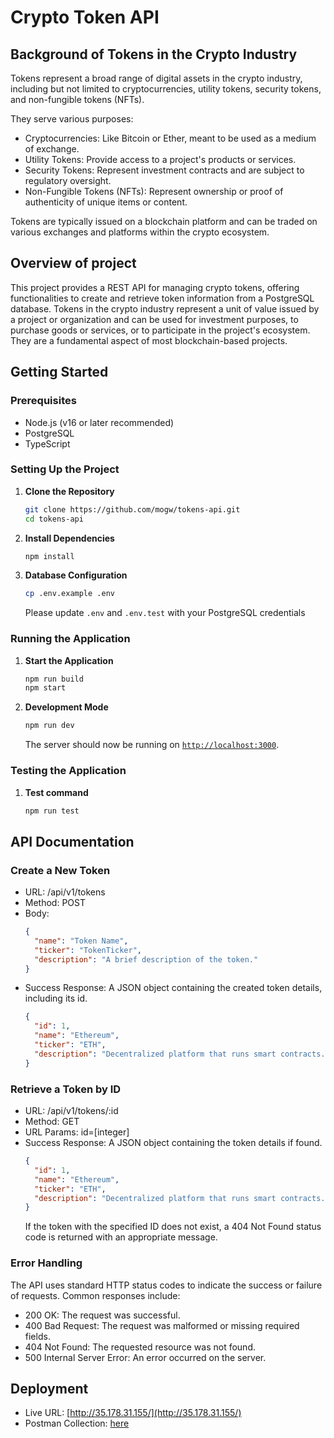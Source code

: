 # Crypto Token API

## Background of Tokens in the Crypto Industry
Tokens represent a broad range of digital assets in the crypto industry, including but not limited to cryptocurrencies, utility tokens, security tokens, and non-fungible tokens (NFTs). 

They serve various purposes:
- Cryptocurrencies: Like Bitcoin or Ether, meant to be used as a medium of exchange.
- Utility Tokens: Provide access to a project's products or services.
- Security Tokens: Represent investment contracts and are subject to regulatory oversight.
- Non-Fungible Tokens (NFTs): Represent ownership or proof of authenticity of unique items or content.

Tokens are typically issued on a blockchain platform and can be traded on various exchanges and platforms within the crypto ecosystem.

## Overview of project

This project provides a REST API for managing crypto tokens, offering functionalities to create and retrieve token information from a PostgreSQL database. Tokens in the crypto industry represent a unit of value issued by a project or organization and can be used for investment purposes, to purchase goods or services, or to participate in the project's ecosystem. They are a fundamental aspect of most blockchain-based projects.

## Getting Started

### Prerequisites

- Node.js (v16 or later recommended)
- PostgreSQL
- TypeScript

### Setting Up the Project

1. **Clone the Repository**

   ```bash
   git clone https://github.com/mogw/tokens-api.git
   cd tokens-api
   ```
2. **Install Dependencies**

   ```bash
   npm install
   ```
3. **Database Configuration**

   ```bash
   cp .env.example .env
   ```
   Please update `.env` and `.env.test` with your PostgreSQL credentials

### Running the Application

1. **Start the Application**

   ```bash
   npm run build
   npm start
   ```
2. **Development Mode**

   ```bash
   npm run dev
   ```

   The server should now be running on [`http://localhost:3000`](http://localhost:3000).

### Testing the Application

1. **Test command**

   ```bash
   npm run test
   ```

## API Documentation

### Create a New Token

- URL: /api/v1/tokens
- Method: POST
- Body:
  ```json
  {
    "name": "Token Name",
    "ticker": "TokenTicker",
    "description": "A brief description of the token."
  }
  ```
- Success Response: A JSON object containing the created token details, including its id.
  ```json
  {
    "id": 1,
    "name": "Ethereum",
    "ticker": "ETH",
    "description": "Decentralized platform that runs smart contracts."
  }
  ```

### Retrieve a Token by ID

- URL: /api/v1/tokens/:id
- Method: GET
- URL Params: id=[integer]
- Success Response: A JSON object containing the token details if found.
  ```json
  {
    "id": 1,
    "name": "Ethereum",
    "ticker": "ETH",
    "description": "Decentralized platform that runs smart contracts."
  }
  ```
  If the token with the specified ID does not exist, a 404 Not Found status code is returned with an appropriate message.


### Error Handling
The API uses standard HTTP status codes to indicate the success or failure of requests. Common responses include:

- 200 OK: The request was successful.
- 400 Bad Request: The request was malformed or missing required fields.
- 404 Not Found: The requested resource was not found.
- 500 Internal Server Error: An error occurred on the server.

## Deployment
- Live URL: [http://35.178.31.155/](http://35.178.31.155/)
- Postman Collection: [here](https://github.com/mogw/tokens-api/blob/main/tokens-api.postman_collection.json)